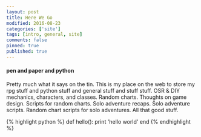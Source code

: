 ```yaml
---
layout: post
title: Here We Go
modified: 2016-08-23
categories: ['site']
tags: [intro, general, site]
comments: false
pinned: true
published: true
---
```


#### pen and paper and python

Pretty much what it says on the tin. This is my place on the web to store my rpg stuff and python stuff and general stuff and stuff stuff. OSR & DIY mechanics, characters, and classes. Random charts. Thoughts on game design. Scripts for random charts. Solo adventure recaps. Solo adventure scripts. Random chart scripts for solo adventures. All that good stuff.

{% highlight python %}
def hello():
  print 'hello world'
end
{% endhighlight %}
